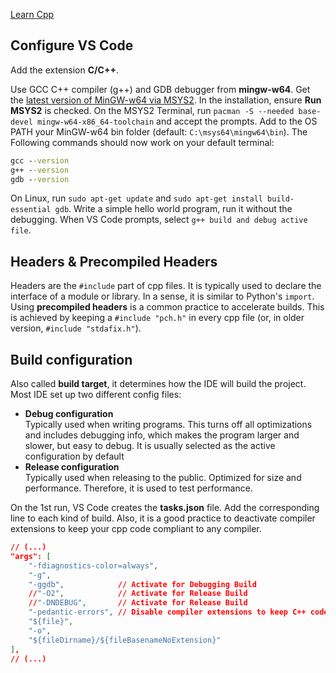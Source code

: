 [Learn Cpp](https://www.learncpp.com/)

## Configure VS Code
Add the extension **C/C++**.

Use GCC C++ compiler (g++) and GDB debugger from **mingw-w64**. Get the [latest version of MinGW-w64 via MSYS2](https://code.visualstudio.com/docs/cpp/config-mingw). In the installation, ensure **Run MSYS2** is checked. On the MSYS2 Terminal, run `pacman -S --needed base-devel mingw-w64-x86_64-toolchain` and accept the prompts. Add to the OS PATH your MinGW-w64 bin folder (default: `C:\msys64\mingw64\bin`).
The Following commands should now work on your default terminal:
```bat
gcc --version
g++ --version
gdb --version
```

On Linux, run `sudo apt-get update` and `sudo apt-get install build-essential gdb`. Write a simple hello world program, run it without the debugging. When VS Code prompts, select `g++ build and debug active file`.

## Headers & Precompiled Headers

Headers are the `#include` part of cpp files. It is typically used to declare the interface of a module or library. In a sense, it is similar to Python's `import`. Using **precompiled headers** is a common practice to accelerate builds. This is achieved by keeping a `#include "pch.h"` in every cpp file (or, in older version, `#include "stdafix.h"`).

## Build configuration
Also called **build target**, it determines how the IDE will build the project. Most IDE set up two different config files:
- **Debug configuration**  
Typically used when writing programs. This turns off all optimizations and includes debugging info, which makes the program larger and slower, but easy to debug. It is usually selected as the active configuration by default
- **Release configuration**  
Typically used when releasing to the public. Optimized for size and performance. Therefore, it is used to test performance.

On the 1st run, VS Code creates the **tasks.json** file. Add the corresponding line to each kind of build. Also, it is a good practice to deactivate compiler extensions to keep your cpp code compliant to any compiler.
```JSON
// (...)
"args": [
    "-fdiagnostics-color=always",
    "-g",
    "-ggdb",            // Activate for Debugging Build
    //"-O2",            // Activate for Release Build
    //"-DNDEBUG",       // Activate for Release Build
    "-pedantic-errors", // Disable compiler extensions to keep C++ code compliant
    "${file}",
    "-o",
    "${fileDirname}/${fileBasenameNoExtension}"
],
// (...)        
```